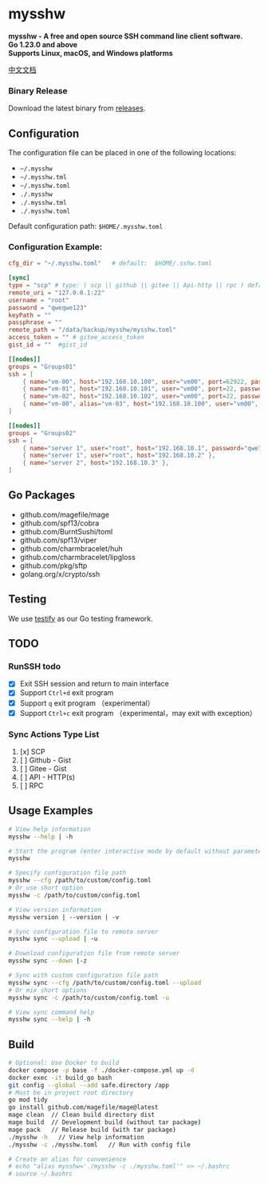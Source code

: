 # mysshw

**mysshw - A free and open source SSH command line client software.**  
**Go 1.23.0 and above**  
**Supports Linux, macOS, and Windows platforms**  

[中文文档](readme.zh.md)

### Binary Release
Download the latest binary from [releases](https://github.com/cnphpbb/mysshw/releases).

## Configuration

The configuration file can be placed in one of the following locations:
- `~/.mysshw`
- `~/.mysshw.tml`
- `~/.mysshw.toml`
- `./.mysshw`
- `./.mysshw.tml`
- `./.mysshw.toml`

Default configuration path: `$HOME/.mysshw.toml`

### Configuration Example:

```toml
cfg_dir = "~/.mysshw.toml"   # default:  $HOME/.sshw.toml

[sync]
type = "scp" # type: ( scp || github || gitee || Api-http || rpc ) default: scp
remote_uri = "127.0.0.1:22"
username = "root"
password = "qweqwe123"
keyPath = ""
passphrase = ""
remote_path = "/data/backup/mysshw/mysshw.toml"
access_token = "" # gitee_access_token
gist_id = ""  #gist_id

[[nodes]]
groups = "Groups01"
ssh = [
    { name="vm-00", host="192.168.10.100", user="vm00", port=62922, password="qwe123!@#qwe" },
    { name="vm-01", host="192.168.10.101", user="vm00", port=22, password="qwe123!@#qwe", keypath="~/.ssh/id_rsa" },
    { name="vm-02", host="192.168.10.102", user="vm00", port=22, password="qwe123!@#qwe", keypath="~/.ssh/id_rsa", passphrase="abcdefghijklmn" },
    { name="vm-00", alias="vm-03", host="192.168.10.100", user="vm00", port=62922, password="qwe123!@#qwe" },
]

[[nodes]]
groups = "Groups02"
ssh = [
    { name="server 1", user="root", host="192.168.10.1", password="qwe123!@#qwe" },
    { name="server 1", user="root", host="192.168.10.2" },
    { name="server 2", host="192.168.10.3" },
]
```
## Go Packages

- github.com/magefile/mage
- github.com/spf13/cobra
- github.com/BurntSushi/toml
- github.com/spf13/viper
- github.com/charmbracelet/huh
- github.com/charmbracelet/lipgloss
- github.com/pkg/sftp
- golang.org/x/crypto/ssh

## Testing
We use [testify](http://github.com/stretchr/testify) as our Go testing framework.

## TODO

### RunSSH todo
- [x] Exit SSH session and return to main interface 
- [x] Support `Ctrl+d` exit program
- [x] Support `q` exit program （experimental）
- [x] Support `Ctrl+c` exit program （experimental，may exit with exception）

### Sync Actions Type List
1. [x] SCP
2. [ ] Github - Gist
3. [ ] Gitee - Gist
4. [ ] API - HTTP(s)
5. [ ] RPC

## Usage Examples
```bash
# View help information
mysshw --help | -h

# Start the program (enter interactive mode by default without parameters)
mysshw

# Specify configuration file path
mysshw --cfg /path/to/custom/config.toml
# Or use short option
mysshw -c /path/to/custom/config.toml

# View version information
mysshw version | --version | -v

# Sync configuration file to remote server
mysshw sync --upload | -u

# Download configuration file from remote server
mysshw sync --down |-z

# Sync with custom configuration file path
mysshw sync --cfg /path/to/custom/config.toml --upload
# Or mix short options
mysshw sync -c /path/to/custom/config.toml -u

# View sync command help
mysshw sync --help | -h
```

## Build
```bash
# Optional: Use Docker to build
docker compose -p base -f ./docker-compose.yml up -d
docker exec -it build_go bash
git config --global --add safe.directory /app
# Must be in project root directory
go mod tidy
go install github.com/magefile/mage@latest
mage clean  // Clean build directory dist
mage build  // Development build (without tar package)
mage pack   // Release build (with tar package)
./mysshw -h   // View help information
./mysshw -c ./mysshw.toml   // Run with config file

# Create an alias for convenience
# echo "alias mysshw='./mysshw -c ./mysshw.toml'" >> ~/.bashrc
# source ~/.bashrc
```